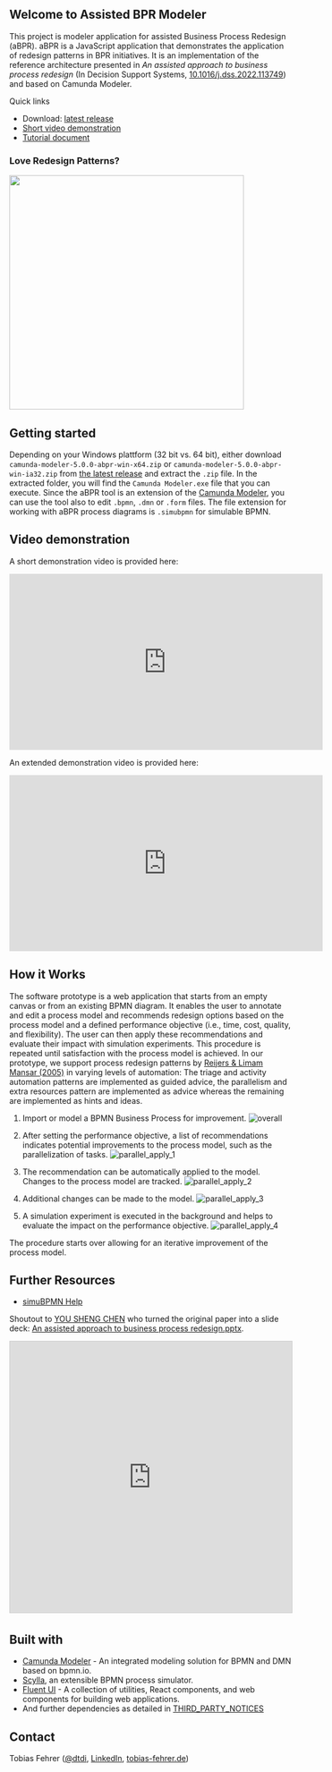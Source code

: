 ## Welcome to Assisted BPR Modeler

This project is modeler application for assisted Business Process Redesign (aBPR). aBPR is a JavaScript application that demonstrates the application of redesign patterns in BPR initiatives. It is an implementation of the reference architecture presented in *An assisted approach to business process redesign* (In Decision Support Systems, [10.1016/j.dss.2022.113749](https://doi.org/10.1016/j.dss.2022.113749)) and based on Camunda Modeler.

Quick links
- Download: [latest release](https://github.com/dtdi/assisted-bpr-modeler/releases/latest)
- [Short video demonstration](https://www.youtube.com/watch?v=HwXtz2mDHLw)
- [Tutorial document](https://github.com/dtdi/assisted-bpr-modeler/blob/gh-pages/aBPR%20Tutorial.pdf) 

### Love Redesign Patterns?

[<img src="https://dtdi.de/ads/assisted-bpr-modeler.png" width="419px" />](https://dtdi.de/gh-ads.php?repo=assisted-bpr-modeler)

## Getting started

Depending on your Windows plattform (32 bit vs. 64 bit), either download `camunda-modeler-5.0.0-abpr-win-x64.zip` or `camunda-modeler-5.0.0-abpr-win-ia32.zip` from [the latest release](https://github.com/dtdi/assisted-bpr-modeler/releases/latest) and extract the `.zip` file. In the extracted folder, you will find the `Camunda Modeler.exe` file that you can execute. Since the aBPR tool is an extension of the [Camunda Modeler](https://github.com/camunda/camunda-modeler), you can use the tool also to edit `.bpmn`, `.dmn` or `.form` files. The file extension for working with aBPR process diagrams is `.simubpmn` for simulable BPMN. 

## Video demonstration

A short demonstration video is provided here:

<iframe width="560" height="315" src="https://www.youtube.com/embed/HwXtz2mDHLw" title="YouTube video player" frameborder="0" allow="accelerometer; clipboard-write; encrypted-media; gyroscope; picture-in-picture" allowfullscreen></iframe>

An extended demonstration video is provided here:

<iframe src="https://www.youtube.com/embed/VqrHj7RaFXQ" 
    width="560" 
    height="315"
    frameborder="0" 
    allow="accelerometer; clipboard-write; encrypted-media; gyroscope; picture-in-picture"
    allowfullscreen>
</iframe>

## How it Works

The software prototype is a web application that starts from an empty canvas or from an existing BPMN diagram. It enables the user to annotate and edit a process model and recommends redesign options based on the process model and a defined performance objective (i.e., time, cost, quality, and flexibility). The user can then apply these recommendations and evaluate their impact with simulation experiments. This procedure is repeated until satisfaction with the process model is achieved. 
In our prototype, we support process redesign patterns by [Reijers & Limam Mansar (2005)](https://doi.org/10.1016/j.omega.2004.04.012) in varying levels of automation: The triage and activity automation patterns are implemented as guided advice, the parallelism and extra resources pattern are implemented as advice whereas the remaining are implemented as hints and ideas. 

1) Import or model a BPMN Business Process for improvement. 
![overall](https://user-images.githubusercontent.com/922917/125649915-accff879-538b-47b5-b75e-6a1ee47913ef.PNG)

2) After setting the performance objective, a list of recommendations indicates potential improvements to the process model, such as the parallelization of tasks.
![parallel_apply_1](https://user-images.githubusercontent.com/922917/125649930-efb88ab1-22aa-494a-a330-1e97e87995e9.png)

3) The recommendation can be automatically applied to the model. Changes to the process model are tracked. 
![parallel_apply_2](https://user-images.githubusercontent.com/922917/125649944-6f710924-63a5-4e76-b3a3-c8880f373e05.png)

4) Additional changes can be made to the model. 
![parallel_apply_3](https://user-images.githubusercontent.com/922917/125649954-d6c17dae-dd0b-4450-b59f-2153e45113f4.png)

5) A simulation experiment is executed in the background and helps to evaluate the impact on the performance objective. 
![parallel_apply_4](https://user-images.githubusercontent.com/922917/125649959-03ea9fc5-5403-463d-8a26-cd63f2755d11.png)

The procedure starts over allowing for an iterative improvement of the process model. 

## Further Resources

- [simuBPMN Help](simu-bpmn)

Shoutout to [YOU SHENG CHEN](https://www.slideshare.net/ssuserff66e5) who turned the original paper into a slide deck: [An assisted approach to business process redesign.pptx](https://www.slideshare.net/ssuserff66e5/an-assisted-approach-to-business-process-redesignpptx).

<iframe src="https://www.slideshare.net/slideshow/embed_code/key/jC2223Zu2GpcVR" width="595" height="485" frameborder="0" marginwidth="0" marginheight="0" scrolling="no" style="border:1px solid #CCC; border-width:1px; margin-bottom:5px; max-width: 100%;" allowfullscreen> </iframe> 

## Built with

* [Camunda Modeler](https://github.com/camunda/camunda-modeler) - An integrated modeling solution for BPMN and DMN based on bpmn.io.
* [Scylla](https://github.com/bptlab/scylla), an extensible BPMN process simulator. 
* [Fluent UI](https://github.com/microsoft/fluentui) -  A collection of utilities, React components, and web components for building web applications.
* And further dependencies as detailed in [THIRD_PARTY_NOTICES](https://github.com/dtdi/assisted-bpr-modeler/blob/v5.0.0-abpr/THIRD_PARTY_NOTICES)

## Contact

Tobias Fehrer ([@dtdi](https://twitter.com/dtdi_), [LinkedIn](https://www.linkedin.com/in/tobiasfehrer/), [tobias-fehrer.de](https://tobias-fehrer.de))
